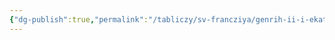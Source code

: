 ```yaml
---
{"dg-publish":true,"permalink":"/tabliczy/sv-francziya/genrih-ii-i-ekaterina-medichi/","dgPassFrontmatter":true}
---
```



